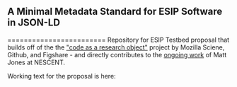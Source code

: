 ## A Minimal Metadata Standard for ESIP Software in JSON-LD

========================
Repository for ESIP Testbed proposal that builds off of the the ["code as a research object"](http://mozillascience.github.io/code-research-object/) project by Mozilla Sciene, Github, and Figshare - and directly contributes to the [ongoing work](https://github.com/mbjones/codemeta) of Matt Jones at NESCENT. 

Working text for the proposal is here: 

